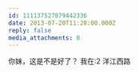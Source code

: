 ```yaml
---
id: 111137527879442336
date: 2013-07-20T11:28:00.000Z
reply: false
media_attachments: 0
---
```


你妹，这是不是好了？ 我在:2 洋江西路 ​​​​

